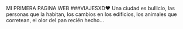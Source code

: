 MI PRIMERA PAGINA WEB
###VIAJESXD❤️
Una ciudad es bullicio, las personas que la habitan, los cambios en los edificios, los animales que corretean, el olor del pan recién hecho…
